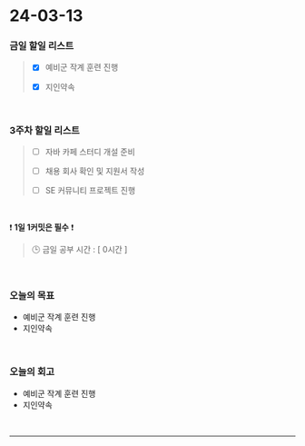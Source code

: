 # 24-03-13
### 금일 할일 리스트
> - [x]  예비군 작계 훈련 진행
>
> - [x]  지인약속

<br/>

### 3주차 할일 리스트  
> - [ ]  자바 카페 스터디 개설 준비
>
> - [ ]  채용 회사 확인 및 지원서 작성
>
> - [ ]  SE 커뮤니티 프로젝트 진행

<br/>

❗ **1일 1커밋은 필수** ❗
> 🕒 금일 공부 시간 : [ 0시간 ]

<br/>

### 오늘의 목표
- 예비군 작계 훈련 진행
- 지인약속

<br>

### 오늘의 회고
- 예비군 작계 훈련 진행
- 지인약속


<br/>

------------  
